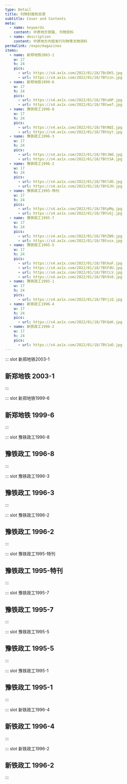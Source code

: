 ```yaml
---
type: Detail
title: 刊物封面和目录
subtitle: Cover and Contents
meta:
  - name: keywords
    content: 中原地方铁路, 刊物资料
  - name: description
    content: 中原地方内部发行刊物等文物资料
permalink: /expo/magazines
items:
  - name: 新郑地铁2003-1
    w: 17
    h: 24
    pics: 
      - url: https://s4.ax1x.com/2022/01/18/7BcDKS.jpg
      - url: https://s4.ax1x.com/2022/01/18/7BYzzn.jpg
  - name: 新郑地铁1999-6
    w: 17
    h: 24
    pics:
      - url: https://s4.ax1x.com/2022/01/18/7BtaOP.jpg
      - url: https://s4.ax1x.com/2022/01/18/7Btwef.jpg
  - name: 豫铁政工1996-8
    w: 17
    h: 24
    pics:
      - url: https://s4.ax1x.com/2022/01/18/7BtNQI.jpg
      - url: https://s4.ax1x.com/2022/01/18/7BtUyt.jpg
  - name: 豫铁政工1996-3
    w: 17
    h: 24
    pics:
      - url: https://s4.ax1x.com/2022/01/18/7BtJWd.jpg
      - url: https://s4.ax1x.com/2022/01/18/7BttSA.jpg
  - name: 豫铁政工1996-2
    w: 17
    h: 24
    pics:
      - url: https://s4.ax1x.com/2022/01/18/7BtldO.jpg
      - url: https://s4.ax1x.com/2022/01/18/7BtGJH.jpg
  - name: 豫铁政工1995-特刊
    w: 17
    h: 24
    pics:
      - url: https://s4.ax1x.com/2022/01/18/7BtpMq.jpg
      - url: https://s4.ax1x.com/2022/01/18/7BYvGj.jpg
  - name: 豫铁政工1995-7
    w: 17
    h: 24
    pics:
      - url: https://s4.ax1x.com/2022/01/18/7BtZW9.jpg
      - url: https://s4.ax1x.com/2022/01/18/7Btusx.jpg
  - name: 豫铁政工1995-5
    w: 17
    h: 24
    pics:
      - url: https://s4.ax1x.com/2022/01/18/7BtkoF.jpg
      - url: https://s4.ax1x.com/2022/01/18/7BtFdU.jpg
      - url: https://s4.ax1x.com/2022/01/18/7BtCLV.jpg
      - url: https://s4.ax1x.com/2022/01/18/7Bt9s0.jpg
  - name: 豫铁政工1995-1
    w: 17
    h: 24
    pics:
      - url: https://s4.ax1x.com/2022/01/18/7BYjiQ.jpg
  - name: 新铁政工1996-4
    w: 17
    h: 24
    pics:
      - url: https://s4.ax1x.com/2022/01/18/7BtQeK.jpg
  - name: 新铁政工1996-2
    w: 17
    h: 24
    pics:
      - url: https://s4.ax1x.com/2022/01/18/7Bt1oD.jpg
---
```


::: slot 新郑地铁2003-1
## 新郑地铁 2003-1
:::

::: slot 新郑地铁1999-6
## 新郑地铁 1999-6
:::

::: slot 豫铁政工1996-8
## 豫铁政工 1996-8
:::

::: slot 豫铁政工1996-3
## 豫铁政工 1996-3
:::

::: slot 豫铁政工1996-2
## 豫铁政工 1996-2
:::

::: slot 豫铁政工1995-特刊
## 豫铁政工 1995-特刊
:::

::: slot 豫铁政工1995-7
## 豫铁政工 1995-7
:::

::: slot 豫铁政工1995-5
## 豫铁政工 1995-5
:::

::: slot 豫铁政工1995-1
## 豫铁政工 1995-1
:::

::: slot 新铁政工1996-4
## 新铁政工 1996-4
:::

::: slot 新铁政工1996-2
## 新铁政工 1996-2
:::
